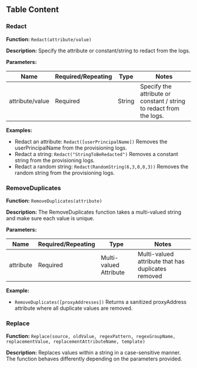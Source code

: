 ## Table Content

### Redact

**Function:** `Redact(attribute/value)`

**Description:** Specify the attribute or constant/string to redact from the logs.

**Parameters:**

| Name           | Required/Repeating | Type   | Notes                                                     |
|----------------|--------------------|--------|-----------------------------------------------------------|
| attribute/value | Required           | String | Specify the attribute or constant / string to redact from the logs. |

**Examples:**
- Redact an attribute: `Redact([userPrincipalName])` Removes the userPrincipalName from the provisioning logs.
- Redact a string: `Redact("StringToBeRedacted")` Removes a constant string from the provisioning logs.
- Redact a random string: `Redact(RandomString(6,3,0,0,3))` Removes the random string from the provisioning logs.

### RemoveDuplicates

**Function:** `RemoveDuplicates(attribute)`

**Description:** The RemoveDuplicates function takes a multi-valued string and make sure each value is unique.

**Parameters:**

| Name       | Required/Repeating | Type             | Notes                                           |
|------------|--------------------|------------------|-------------------------------------------------|
| attribute  | Required           | Multi-valued Attribute | Multi-valued attribute that has duplicates removed |

**Example:**
- `RemoveDuplicates([proxyAddresses])` Returns a sanitized proxyAddress attribute where all duplicate values are removed.

### Replace

**Function:** `Replace(source, oldValue, regexPattern, regexGroupName, replacementValue, replacementAttributeName, template)`

**Description:** Replaces values within a string in a case-sensitive manner. The function behaves differently depending on the parameters provided.